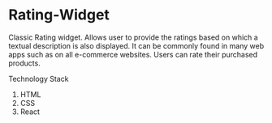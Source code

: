 # Rating-Widget

Classic Rating widget. Allows user to provide the ratings based on which a textual description is also displayed.
It can be commonly found in many web apps such as on all e-commerce websites. Users can rate their purchased products.

Technology Stack

1. HTML
2. CSS
3. React
